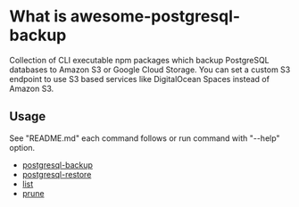 # What is awesome-postgresql-backup

Collection of CLI executable npm packages which backup PostgreSQL databases to Amazon S3 or Google Cloud Storage. You can set a custom S3 endpoint to use S3 based services like DigitalOcean Spaces instead of Amazon S3.

## Usage

See "README.md" each command follows or run command with "--help" option.

- [postgresql-backup](https://github.com/weseek/awesome-database-backup/blob/master/apps/postgresql-backup/README.md)
- [postgresql-restore](https://github.com/weseek/awesome-database-backup/blob/master/apps/postgresql-restore/README.md)
- [list](https://github.com/weseek/awesome-database-backup/blob/master/apps/list/README.md)
- [prune](https://github.com/weseek/awesome-database-backup/blob/master/apps/prune/README.md)
